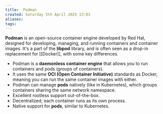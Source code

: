 ```yaml
---
title:  Podman
created: Saturday 5th April 2025 13:03
aliases: 
tags: 
---
```

**Podman** is an open-source container engine developed by Red Hat, designed for developing, managing, and running containers and container images. It's a part of the **libpod** library, and is often seen as a drop-in replacement for [[Docker]], with some key differences.

- Podman is a **daemonless container engine** that allows you to run containers and pods (groups of containers).
- It uses the same **OCI (Open Container Initiative)** standards as Docker, meaning you can run the same container images with either.
- Podman can manage **pods** natively (like in Kubernetes), which groups containers sharing the same network namespace.
- Excellent rootless support out-of-the-box.
- Decentralized; each container runs as its own process.
- Native support for **pods**, similar to Kubernetes.